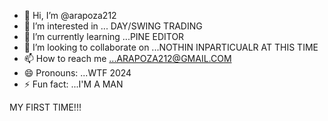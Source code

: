 - 👋 Hi, I’m @arapoza212
- 👀 I’m interested in ... DAY/SWING TRADING
- 🌱 I’m currently learning ...PINE EDITOR
- 💞️ I’m looking to collaborate on ...NOTHIN INPARTICUALR AT THIS TIME
- 📫 How to reach me ...ARAPOZA212@GMAIL.COM
- 😄 Pronouns: ...WTF 2024
- ⚡ Fun fact: ...I'M A MAN

<!---
arapoza212/arapoza212 is a ✨ special ✨ repository because its `README.md` (this file) appears on your GitHub profile.
You can click the Preview link to take a look at your changes.
--->MY FIRST TIME!!!


